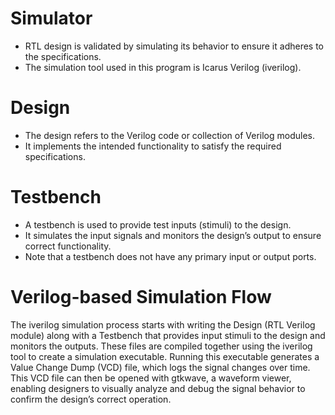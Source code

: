 # Simulator
* RTL design is validated by simulating its behavior to ensure it adheres to the specifications.
* The simulation tool used in this program is Icarus Verilog (iverilog).

# Design 
* The design refers to the Verilog code or collection of Verilog modules.
* It implements the intended functionality to satisfy the required specifications.

# Testbench
* A testbench is used to provide test inputs (stimuli) to the design.
* It simulates the input signals and monitors the design’s output to ensure correct functionality.
* Note that a testbench does not have any primary input or output ports.

# Verilog-based Simulation Flow
The iverilog simulation process starts with writing the Design (RTL Verilog module) along with a Testbench that provides input stimuli to the design and monitors the outputs. These files are compiled together using the iverilog tool to create a simulation executable. Running this executable generates a Value Change Dump (VCD) file, which logs the signal changes over time. This VCD file can then be opened with gtkwave, a waveform viewer, enabling designers to visually analyze and debug the signal behavior to confirm the design’s correct operation.

